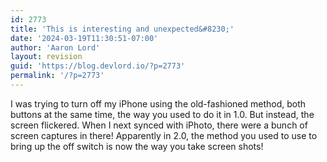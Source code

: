```yaml
---
id: 2773
title: 'This is interesting and unexpected&#8230;'
date: '2024-03-19T11:30:51-07:00'
author: 'Aaron Lord'
layout: revision
guid: 'https://blog.devlord.io/?p=2773'
permalink: '/?p=2773'
---
```


I was trying to turn off my iPhone using the old-fashioned method, both buttons at the same time, the way you used to do it in 1.0.  But instead, the screen flickered.  When I next synced with iPhoto, there were a bunch of screen captures in there!  Apparently in 2.0, the method you used to use to bring up the off switch is now the way you take screen shots!<br /><br /><div style="text-align:center;"><a href="http://bp2.blogger.com/_OZWxOfjIgdA/SIBBwoAK2MI/AAAAAAAAADY/DdRiC_1_Kws/s1600-h/IMG_0001.PNG"><img src="http://bp2.blogger.com/_OZWxOfjIgdA/SIBBwoAK2MI/AAAAAAAAADY/DdRiC_1_Kws/s400/IMG_0001.PNG" alt="" border="0" /></a><br /></div><div class="blogger-post-footer"><img width='1' height='1' src='' alt='' /></div>